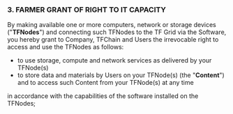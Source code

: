 ### 3. FARMER GRANT OF RIGHT TO IT CAPACITY

By making available one or more computers, network or storage devices ("**TFNodes**") and connecting such TFNodes to the TF Grid via the Software, you hereby grant to Company, TFChain and Users the irrevocable right to access and use the TFNodes as follows:

- to use storage, compute and network services as delivered by your TFNode(s)
- to store data and materials by Users on your TFNode(s) (the "**Content**") and to access such Content from your TFNode(s) at any time

in accordance with the capabilities of the software installed on the TFNodes;

